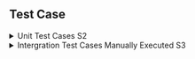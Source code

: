   ## Test Case
  <details><summary> Unit Test Cases S2</summary>
  <p>
    
    
| Test Case ID# | Test case description | Test steps | Expected result | Prerequisites | Executed by | Tested by | Pass/Fail | Path for Result |
| --- | --- | --- | --- | --- | --- | --- | --- | --- |
| 1 | User must signup with valid username and password. | Fillup the details for signup and next page will be login page. | Successfully signup and landing to login page. | https://newsapi.org/ and valid URL| Cristofer | Zal | Fail | https://github.com/CC862/CS684_Team404/blob/8b61aa665f0a8ad1e1e0a2c86c00a62f1b81b466/public/Images/signup_test.png |
| 2 | User must signin with valid username and password. | Fillup the details for signin and next page will be home page. | Successfully signin and landing to home page. | https://newsapi.org/ and valid URL| Cristofer | Zal | Pass | https://github.com/CC862/CS684_Team404/blob/8b61aa665f0a8ad1e1e0a2c86c00a62f1b81b466/public/Images/signin_test.png |
| 3 | Default landing page should display the news article from the General Category. | Run your project and it should land you on articles page without login | News article fetch from the API from general category. | https://newsapi.org/ and valid URL| Joshua | Zal | Pass | https://github.com/CC862/CS684_Team404/blob/8b61aa665f0a8ad1e1e0a2c86c00a62f1b81b466/public/Images/app_test.png  |
| 4 | Categories preferences should be displayed in the Dashboard when a users with preferences is signed in. | Run the project with a signed in users which has a preference category Technology| Should display news articles are from the technology. | https://newsapi.org/ and valid URL | Joshua | Zal | Pass | https://github.com/CC862/CS684_Team404/blob/8b61aa665f0a8ad1e1e0a2c86c00a62f1b81b466/public/Images/dashboard_test.png |
| 5 |  Signin and click and display general category news. | Run the project and sign in with a user shpowing news of general category. | News from the general category should be displayed. | Valid URL for setting pages| Joshua | Zal | Pass | https://github.com/CC862/CS684_Team404/blob/8b61aa665f0a8ad1e1e0a2c86c00a62f1b81b466/public/Images/general_test.png |    
| 6 | Updating preferences should allow users to change their preference of news articles being displayed. | Run the project and sign into a user with the category preference and then update it to another preference. | After selecting the new category user should be seeing the news articles from the new category. | Valid URL for setting pages| Joshua | Zal | Pass | https://github.com/CC862/CS684_Team404/blob/8b61aa665f0a8ad1e1e0a2c86c00a62f1b81b466/public/Images/setting_test.png |   
| 7 | Updating preferences should not show the old category. | Run the project and sign into a user with the category preference and then update it to another preference. | After selecting the new category user should no longer be seeing the news articles from the old category. | Valid URL for setting pages| Joshua | Zal | Pass | https://github.com/CC862/CS684_Team404/blob/8b61aa665f0a8ad1e1e0a2c86c00a62f1b81b466/public/Images/removeoldsetting_test.png | 
| 8 | User changes the category and only that category should display. | Run the project and sign into a user change category and display particular news of category. | After selecting the new category user should see the news articles that selected. | Valid URL for setting pages| Joshua | Zal | Pass | https://github.com/CC862/CS684_Team404/blob/8b61aa665f0a8ad1e1e0a2c86c00a62f1b81b466/public/Images/setting_test.png |
| 9 |  Sign out should return the default General category on news articles to be displayed| Run the project and sign in with a user that has a preference category that does not include general. And then sign out from that user. | News from the general category should be displayed. | Valid URL for setting pages| Joshua | Zal | Pass | https://github.com/CC862/CS684_Team404/blob/8b61aa665f0a8ad1e1e0a2c86c00a62f1b81b466/public/Images/signout_test.png | 
| 10 | User must signup with valid username and password. | Fillup the details for signup and next page will be login page. | Successfully signup and landing to login page. | https://newsapi.org/ and valid URL| Cristofer | Zal | Pass | https://github.com/CC862/CS684_Team404/blob/8b61aa665f0a8ad1e1e0a2c86c00a62f1b81b466/public/Images/signup_test.png |
| 11 | If no category is selected no functionality should be occuring for "ok or cancel" | Not selecting any category and click on "ok or cancel" button/link.. | With no selection user is not enabled with "Ok /Cancel" buttons | Valid Url for setting pages| Cristofer | Zal | Pass |  |
  </p> 
  </details>
  
  
<details><summary> Intergration Test Cases Manually Executed S3</summary>
  <p>
    
| Test Case ID# | Test case description | Test steps | Test Data | Expected result | Prerequisites | Executed by | Pass/Fail |
| --- | --- | --- | --- | --- | --- | --- | --- |
| 12 | Checking the login and homepage module.  | Enter the valid username and valid password  | Username:                  Password: | User will directed signed in page   |  Valid url and browser | Joshua   | Pass |
| 13 | Signup page and sign in page module.  | Enter the username and correct form of password.  | Username:                  Password:   | New user is registered and should be able to login with new credentials  | Valid url and browser  | Joshua   | Pass |
| 14 | Setting and database integration  |  Select the few category from setting |  Check business,technology & sports category |  Database will reflect the changes in user preferences   | Login credentials | Joshua   | Pass |
| 15 | Setting and home page integration  | Select the user prefrence category from setting | Check technology & sports category  | Home page will reflect the changes based on user preferences   | Login credentials  | Joshua  | Pass  |
| 16 | Pagination with home and other categories in descending order with most recent first  | Select the user prefrence category ,paginate through home page with user selected category.   | Select the user prefrence category from setting modal  | Paginate on home page in descending order with most recent news  | Login credential  | Joshua  | Pass  |
  </p> 
  </details>
